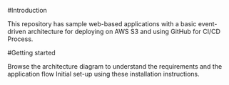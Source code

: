 #Introduction


This repository has sample web-based applications with a basic event-driven architecture for deploying on AWS S3 and using GitHub for CI/CD Process.

#Getting started

Browse the architecture diagram to understand the requirements and the application flow Initial set-up using these installation instructions.
